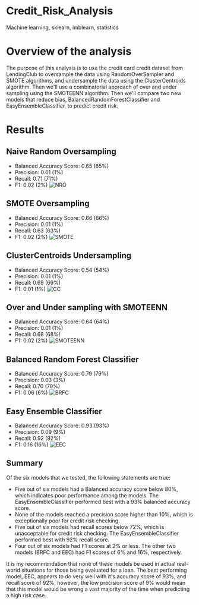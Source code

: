 # Credit_Risk_Analysis
Machine learning, sklearn, imblearn, statistics

# Overview of the analysis
The purpose of this analysis is to use the credit card credit dataset from LendingClub to oversample the data using RandomOverSampler and SMOTE algorithms, and undersample the data using the ClusterCentroids algorithm. Then we'll use a combinatorial approach of over and under sampling using the SMOTEENN algorithm. Then we'll compare two new models that reduce bias, BalancedRandomForestClassifier and EasyEnsembleClassifier, to predict credit risk.

# Results
## **Naive Random Oversampling**
* Balanced Accuracy Score: 0.65 (65%)
* Precision: 0.01 (1%)
* Recall: 0.71 (71%)
* F1: 0.02 (2%)
![NRO](Resources/images/NRO_report.png)

## **SMOTE Oversampling**
* Balanced Accuracy Score: 0.66 (66%)
* Precision: 0.01 (1%)
* Recall: 0.63 (63%)
* F1: 0.02 (2%)
![SMOTE](Resources/images/SO_report.png)

## **ClusterCentroids Undersampling**
* Balanced Accuracy Score: 0.54 (54%)
* Precision: 0.01 (1%)
* Recall: 0.69 (69%)
* F1: 0.01 (1%)
![CC](Resources/images/undersampling_report.png)

## **Over and Under sampling with SMOTEENN**
* Balanced Accuracy Score: 0.64 (64%)
* Precision: 0.01 (1%)
* Recall: 0.68 (68%) 
* F1: 0.02 (2%)
![SMOTEENN](Resources/images/combination_report.png)

## **Balanced Random Forest Classifier**
* Balanced Accuracy Score: 0.79 (79%)
* Precision: 0.03 (3%)
* Recall: 0.70 (70%)
* F1: 0.06 (6%)
![BRFC](Resources/images/BRF_report.png)

## **Easy Ensemble Classifier**
* Balanced Accuracy Score: 0.93 (93%)
* Precision: 0.09 (9%)
* Recall: 0.92 (92%)
* F1: 0.16 (16%)
![EEC](Resources/images/EEC_report.png)

## Summary
Of the six models that we tested, the following statements are true:
* Five out of six models had a Balanced accuracy score below 80%, which indicates poor performance among the models. The EasyEnsembleClassifier performed best with a 93% balanced accuracy score.
* None of the models reached a precision score higher than 10%, which is exceptionally poor for credit risk checking. 
* Five out of six models had recall scores below 72%, which is unacceptable for credit risk checking. The EasyEnsembleClassifier performed best with 92% recall score.
* Four out of six models had F1 scores at 2% or less. The other two models (BRFC and EEC) had F1 scores of 6% and 16%, respectively.

It is my recommendation that none of these models be used in actual real-world situations for those being evaluated for a loan. The best performing model, EEC, appears to do very well with it's accuracy score of 93%, and recall score of 92%, however, the low precision score of 9% would mean that this model would be wrong a vast majority of the time when predicting a high risk case. 